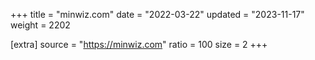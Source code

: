 +++
title = "minwiz.com"
date = "2022-03-22"
updated = "2023-11-17"
weight = 2202

[extra]
source = "https://minwiz.com"
ratio = 100
size = 2
+++
